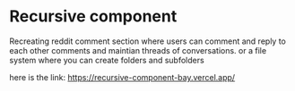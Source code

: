 # Recursive component

Recreating reddit comment section where users can comment and reply to each other comments and maintian threads of conversations. 
or a file system where you can create folders and subfolders 

here is the link: https://recursive-component-bay.vercel.app/
